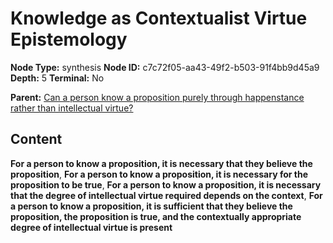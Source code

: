 # Knowledge as Contextualist Virtue Epistemology

**Node Type:** synthesis
**Node ID:** c7c72f05-aa43-49f2-b503-91f4bb9d45a9
**Depth:** 5
**Terminal:** No

**Parent:** [Can a person know a proposition purely through happenstance rather than intellectual virtue?](can-a-person-know-a-proposition-purely-through-happenstance-rather-than-intellectual-virtue-antithesis-9ca02d63-8396-40a6-92a5-4d72d0bc98df.md)

## Content

**For a person to know a proposition, it is necessary that they believe the proposition**, **For a person to know a proposition, it is necessary for the proposition to be true**, **For a person to know a proposition, it is necessary that the degree of intellectual virtue required depends on the context**, **For a person to know a proposition, it is sufficient that they believe the proposition, the proposition is true, and the contextually appropriate degree of intellectual virtue is present**

